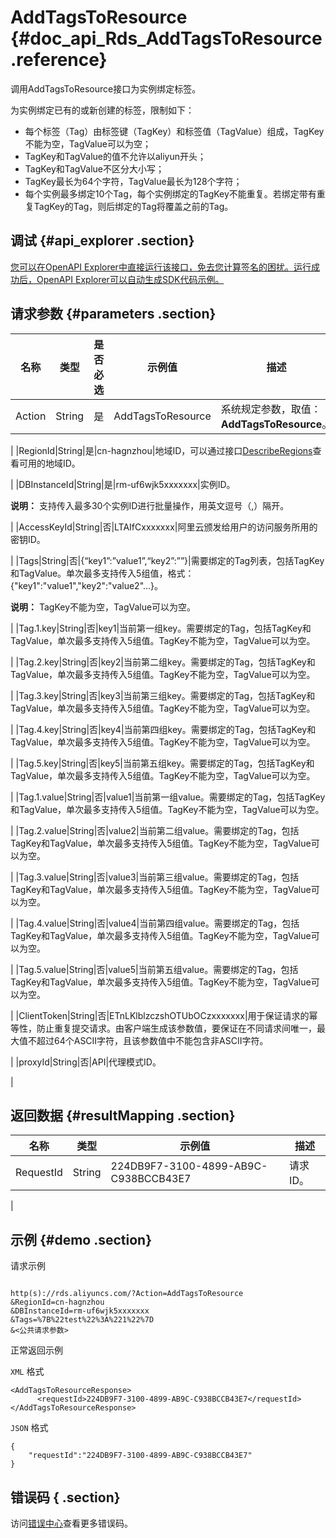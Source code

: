 # AddTagsToResource {#doc_api_Rds_AddTagsToResource .reference}

调用AddTagsToResource接口为实例绑定标签。

为实例绑定已有的或新创建的标签，限制如下：

-   每个标签（Tag）由标签键（TagKey）和标签值（TagValue）组成，TagKey不能为空，TagValue可以为空；
-   TagKey和TagValue的值不允许以aliyun开头；
-   TagKey和TagValue不区分大小写；
-   TagKey最长为64个字符，TagValue最长为128个字符；
-   每个实例最多绑定10个Tag，每个实例绑定的TagKey不能重复。若绑定带有重复TagKey的Tag，则后绑定的Tag将覆盖之前的Tag。

## 调试 {#api_explorer .section}

[您可以在OpenAPI Explorer中直接运行该接口，免去您计算签名的困扰。运行成功后，OpenAPI Explorer可以自动生成SDK代码示例。](https://api.aliyun.com/#product=Rds&api=AddTagsToResource&type=RPC&version=2014-08-15)

## 请求参数 {#parameters .section}

|名称|类型|是否必选|示例值|描述|
|--|--|----|---|--|
|Action|String|是|AddTagsToResource|系统规定参数，取值：**AddTagsToResource**。

 |
|RegionId|String|是|cn-hagnzhou|地域ID，可以通过接口[DescribeRegions](~~26243~~)查看可用的地域ID。

 |
|DBInstanceId|String|是|rm-uf6wjk5xxxxxxx|实例ID。

 **说明：** 支持传入最多30个实例ID进行批量操作，用英文逗号（,）隔开。

 |
|AccessKeyId|String|否|LTAIfCxxxxxxx|阿里云颁发给用户的访问服务所用的密钥ID。

 |
|Tags|String|否|\{“key1”:”value1”,“key2”:””\}|需要绑定的Tag列表，包括TagKey和TagValue。单次最多支持传入5组值，格式：\{"key1":"value1","key2":"value2"...\}。

 **说明：** TagKey不能为空，TagValue可以为空。

 |
|Tag.1.key|String|否|key1|当前第一组key。需要绑定的Tag，包括TagKey和TagValue，单次最多支持传入5组值。TagKey不能为空，TagValue可以为空。

 |
|Tag.2.key|String|否|key2|当前第二组key。需要绑定的Tag，包括TagKey和TagValue，单次最多支持传入5组值。TagKey不能为空，TagValue可以为空。

 |
|Tag.3.key|String|否|key3|当前第三组key。需要绑定的Tag，包括TagKey和TagValue，单次最多支持传入5组值。TagKey不能为空，TagValue可以为空。

 |
|Tag.4.key|String|否|key4|当前第四组key。需要绑定的Tag，包括TagKey和TagValue，单次最多支持传入5组值。TagKey不能为空，TagValue可以为空。

 |
|Tag.5.key|String|否|key5|当前第五组key。需要绑定的Tag，包括TagKey和TagValue，单次最多支持传入5组值。TagKey不能为空，TagValue可以为空。

 |
|Tag.1.value|String|否|value1|当前第一组value。需要绑定的Tag，包括TagKey和TagValue，单次最多支持传入5组值。TagKey不能为空，TagValue可以为空。

 |
|Tag.2.value|String|否|value2|当前第二组value。需要绑定的Tag，包括TagKey和TagValue，单次最多支持传入5组值。TagKey不能为空，TagValue可以为空。

 |
|Tag.3.value|String|否|value3|当前第三组value。需要绑定的Tag，包括TagKey和TagValue，单次最多支持传入5组值。TagKey不能为空，TagValue可以为空。

 |
|Tag.4.value|String|否|value4|当前第四组value。需要绑定的Tag，包括TagKey和TagValue，单次最多支持传入5组值。TagKey不能为空，TagValue可以为空。

 |
|Tag.5.value|String|否|value5|当前第五组value。需要绑定的Tag，包括TagKey和TagValue，单次最多支持传入5组值。TagKey不能为空，TagValue可以为空。

 |
|ClientToken|String|否|ETnLKlblzczshOTUbOCzxxxxxxx|用于保证请求的幂等性，防止重复提交请求。由客户端生成该参数值，要保证在不同请求间唯一，最大值不超过64个ASCII字符，且该参数值中不能包含非ASCII字符。

 |
|proxyId|String|否|API|代理模式ID。

 |

## 返回数据 {#resultMapping .section}

|名称|类型|示例值|描述|
|--|--|---|--|
|RequestId|String|224DB9F7-3100-4899-AB9C-C938BCCB43E7|请求ID。

 |

## 示例 {#demo .section}

请求示例

``` {#request_demo}

http(s)://rds.aliyuncs.com/?Action=AddTagsToResource
&RegionId=cn-hagnzhou
&DBInstanceId=rm-uf6wjk5xxxxxxx
&Tags=%7B%22test%22%3A%221%22%7D
&<公共请求参数>

```

正常返回示例

`XML` 格式

``` {#xml_return_success_demo}
<AddTagsToResourceResponse>
	  <requestId>224DB9F7-3100-4899-AB9C-C938BCCB43E7</requestId></AddTagsToResourceResponse>
```

`JSON` 格式

``` {#json_return_success_demo}
{
	"requestId":"224DB9F7-3100-4899-AB9C-C938BCCB43E7"
}
```

## 错误码 { .section}

访问[错误中心](https://error-center.aliyun.com/status/product/Rds)查看更多错误码。

